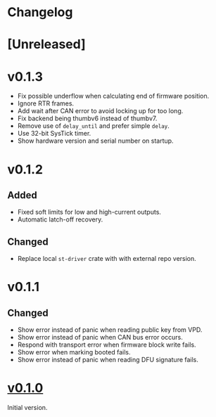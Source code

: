 # Changelog

# [Unreleased]

# v0.1.3

- Fix possible underflow when calculating end of firmware position.
- Ignore RTR frames.
- Add wait after CAN error to avoid locking up for too long.
- Fix backend being thumbv6 instead of thumbv7.
- Remove use of `delay_until` and prefer simple `delay`.
- Use 32-bit SysTick timer.
- Show hardware version and serial number on startup.

# v0.1.2

## Added

- Fixed soft limits for low and high-current outputs.
- Automatic latch-off recovery.

## Changed

- Replace local `st-driver` crate with with external repo version.

# v0.1.1

## Changed

- Show error instead of panic when reading public key from VPD.
- Show error instead of panic when CAN bus error occurs.
- Respond with transport error when firmware block write fails.
- Show error when marking booted fails.
- Show error instead of panic when reading DFU signature fails.

# [v0.1.0](https://github.com/umi-eng/pdm/releases/tag/pdm36-v0.1.0)

Initial version.
